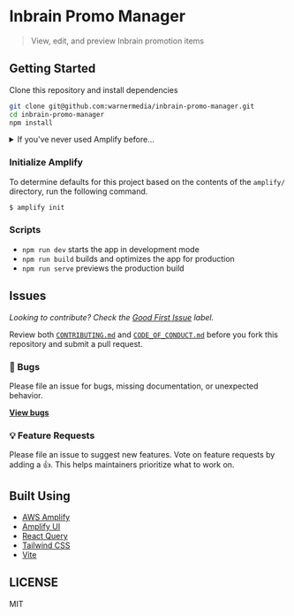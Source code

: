 # Inbrain Promo Manager

> View, edit, and preview Inbrain promotion items

## Getting Started

Clone this repository and install dependencies

```sh
git clone git@github.com:warnermedia/inbrain-promo-manager.git
cd inbrain-promo-manager
npm install
```

<details>
  <summary>If you've never used Amplify before...</summary>

### Install and Configure Amplify

1. [Sign up](https://portal.aws.amazon.com/billing/signup#/start) for an AWS account
2. Install the AWS Amplify CLI:

```sh
npm install -g @aws-amplify/cli
```

3. Configure the Amplify CLI

```sh
amplify configure
```

[Read More](https://docs.amplify.aws/cli/start/install/)

</details>

### Initialize Amplify

To determine defaults for this project based on the contents of the `amplify/` directory, run the following command.

```bash
$ amplify init
```

### Scripts

- `npm run dev` starts the app in development mode
- `npm run build` builds and optimizes the app for production
- `npm run serve` previews the production build

## Issues

_Looking to contribute? Check the [Good First Issue]() label._

Review both [`CONTRIBUTING.md`](CONTRIBUTING.md) and [`CODE_OF_CONDUCT.md`](CODE_OF_CONDUCT.md) before you fork this repository and submit a pull request.

### 🐛 Bugs

Please file an issue for bugs, missing documentation, or unexpected behavior.

[**View bugs**]()

### 💡 Feature Requests

Please file an issue to suggest new features. Vote on feature requests by adding a 👍. This helps maintainers prioritize what to work on.

## Built Using

- [AWS Amplify](https://docs.amplify.aws/)
- [Amplify UI](https://ui.docs.amplify.aws/)
- [React Query](https://react-query.tanstack.com/overview)
- [Tailwind CSS](https://tailwindcss.com/docs)
- [Vite](https://vitejs.dev)

## LICENSE

MIT
